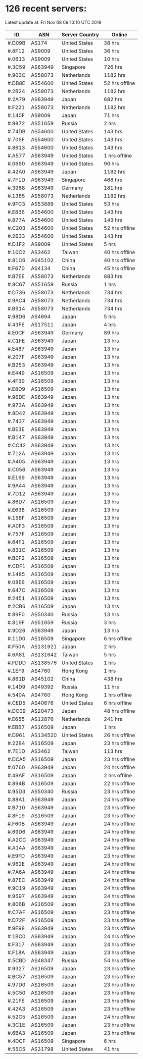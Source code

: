 # 126 recent servers:

Latest update at: Fri Nov 08 09:10:10 UTC 2019

| ID | ASN | Server Country | Online |
| -- | --- | -------------- | ------ |
| #.D09B | AS174 | United States | 38 hrs |
| #.8F12 | AS9009 | United States | 36 hrs |
| #.0613 | AS9009 | United States | 10 hrs |
| #.3C59 | AS63949 | Singapore | 726 hrs |
| #.903C | AS58073 | Netherlands | 1182 hrs |
| #.DB8E | AS54600 | United States | 52 hrs offline |
| #.2B24 | AS58073 | Netherlands | 1182 hrs |
| #.2A79 | AS63949 | Japan | 682 hrs |
| #.F221 | AS58073 | Netherlands | 1182 hrs |
| #.140F | AS9009 | Japan | 71 hrs |
| #.9872 | AS51659 | Russia | 2 hrs |
| #.74DB | AS54600 | United States | 143 hrs |
| #.705F | AS54600 | United States | 143 hrs |
| #.8613 | AS54600 | United States | 143 hrs |
| #.A577 | AS63949 | United States | 1 hrs offline |
| #.0690 | AS63949 | United States | 90 hrs |
| #.42A0 | AS63949 | Japan | 1182 hrs |
| #.7F1D | AS63949 | Singapore | 468 hrs |
| #.3988 | AS63949 | Germany | 181 hrs |
| #.1385 | AS58073 | Netherlands | 1182 hrs |
| #.9FC3 | AS53889 | United States | 53 hrs |
| #.E836 | AS54600 | United States | 143 hrs |
| #.877A | AS54600 | United States | 143 hrs |
| #.C203 | AS54600 | United States | 52 hrs offline |
| #.2633 | AS54600 | United States | 143 hrs |
| #.D1F2 | AS9009 | United States | 5 hrs |
| #.10C2 | AS3462 | Taiwan | 40 hrs offline |
| #.81C6 | AS45102 | China | 40 hrs offline |
| #.F670 | AS4134 | China | 45 hrs offline |
| #.B7EE | AS58073 | Netherlands | 883 hrs |
| #.8C67 | AS51659 | Russia | 1 hrs |
| #.D736 | AS58073 | Netherlands | 734 hrs |
| #.9AC4 | AS58073 | Netherlands | 734 hrs |
| #.B914 | AS58073 | Netherlands | 734 hrs |
| #.98D6 | AS4694 | Japan | 5 hrs |
| #.43FE | AS17511 | Japan | 4 hrs |
| #.E0CF | AS63949 | Germany | 89 hrs |
| #.C1FE | AS63949 | Japan | 13 hrs |
| #.E487 | AS63949 | Japan | 13 hrs |
| #.207F | AS63949 | Japan | 13 hrs |
| #.B253 | AS63949 | Japan | 13 hrs |
| #.E449 | AS16509 | Japan | 13 hrs |
| #.4F39 | AS16509 | Japan | 13 hrs |
| #.E8D9 | AS16509 | Japan | 13 hrs |
| #.96DE | AS63949 | Japan | 13 hrs |
| #.973A | AS63949 | Japan | 13 hrs |
| #.8D42 | AS63949 | Japan | 13 hrs |
| #.7437 | AS63949 | Japan | 13 hrs |
| #.BE3E | AS63949 | Japan | 13 hrs |
| #.B147 | AS63949 | Japan | 13 hrs |
| #.CC42 | AS63949 | Japan | 13 hrs |
| #.712A | AS63949 | Japan | 13 hrs |
| #.A405 | AS63949 | Japan | 13 hrs |
| #.C056 | AS63949 | Japan | 13 hrs |
| #.E169 | AS63949 | Japan | 13 hrs |
| #.9A44 | AS63949 | Japan | 13 hrs |
| #.7D12 | AS63949 | Japan | 13 hrs |
| #.86D7 | AS16509 | Japan | 13 hrs |
| #.E638 | AS16509 | Japan | 13 hrs |
| #.158F | AS16509 | Japan | 13 hrs |
| #.A0F3 | AS16509 | Japan | 13 hrs |
| #.757F | AS16509 | Japan | 13 hrs |
| #.64F1 | AS16509 | Japan | 13 hrs |
| #.831C | AS16509 | Japan | 13 hrs |
| #.B0F2 | AS16509 | Japan | 13 hrs |
| #.CDF1 | AS16509 | Japan | 13 hrs |
| #.1485 | AS16509 | Japan | 13 hrs |
| #.08E6 | AS16509 | Japan | 13 hrs |
| #.647C | AS16509 | Japan | 13 hrs |
| #.2451 | AS16509 | Japan | 13 hrs |
| #.2CB6 | AS16509 | Japan | 13 hrs |
| #.89F0 | AS50340 | Russia | 13 hrs |
| #.819F | AS51659 | Russia | 3 hrs |
| #.9D26 | AS63949 | Japan | 13 hrs |
| #.11D0 | AS16509 | Singapore | 6 hrs offline |
| #.F50A | AS131921 | Japan | 2 hrs |
| #.6A81 | AS131642 | Taiwan | 5 hrs |
| #.FDDD | AS138576 | United States | 1 hrs |
| #.1EF9 | AS4760 | Hong Kong | 1 hrs |
| #.861D | AS45102 | China | 438 hrs |
| #.14D9 | AS49392 | Russia | 11 hrs |
| #.540A | AS4760 | Hong Kong | 1 hrs offline |
| #.CED5 | AS40676 | United States | 6 hrs offline |
| #.DC09 | AS20473 | Japan | 48 hrs offline |
| #.E655 | AS12876 | Netherlands | 241 hrs |
| #.EBB7 | AS16509 | Japan | 1 hrs |
| #.D961 | AS134520 | United States | 26 hrs offline |
| #.2284 | AS16509 | Japan | 23 hrs offline |
| #.7E1D | AS3462 | Taiwan | 113 hrs |
| #.DCA5 | AS16509 | Japan | 23 hrs offline |
| #.0760 | AS63949 | Japan | 24 hrs offline |
| #.49AF | AS16509 | Japan | 2 hrs offline |
| #.894B | AS16509 | Japan | 22 hrs offline |
| #.95D3 | AS50340 | Russia | 23 hrs offline |
| #.88A1 | AS63949 | Japan | 24 hrs offline |
| #.B710 | AS63949 | Japan | 23 hrs offline |
| #.8F19 | AS16509 | Japan | 23 hrs offline |
| #.F60B | AS63949 | Japan | 24 hrs offline |
| #.69D6 | AS63949 | Japan | 24 hrs offline |
| #.A2CC | AS63949 | Japan | 24 hrs offline |
| #.A14A | AS63949 | Japan | 24 hrs offline |
| #.E9FD | AS63949 | Japan | 23 hrs offline |
| #.962E | AS63949 | Japan | 24 hrs offline |
| #.7A6A | AS63949 | Japan | 24 hrs offline |
| #.87EC | AS63949 | Japan | 24 hrs offline |
| #.9C19 | AS63949 | Japan | 24 hrs offline |
| #.9597 | AS63949 | Japan | 24 hrs offline |
| #.806B | AS16509 | Japan | 23 hrs offline |
| #.C7AF | AS16509 | Japan | 23 hrs offline |
| #.D72F | AS16509 | Japan | 23 hrs offline |
| #.9E98 | AS63949 | Japan | 23 hrs offline |
| #.1BC0 | AS63949 | Japan | 24 hrs offline |
| #.F317 | AS63949 | Japan | 24 hrs offline |
| #.F18A | AS63949 | Japan | 23 hrs offline |
| #.5CBD | AS48347 | Russia | 54 hrs offline |
| #.9327 | AS16509 | Japan | 23 hrs offline |
| #.BC57 | AS16509 | Japan | 23 hrs offline |
| #.97D0 | AS16509 | Japan | 23 hrs offline |
| #.5C50 | AS16509 | Japan | 23 hrs offline |
| #.21FE | AS16509 | Japan | 23 hrs offline |
| #.42A3 | AS16509 | Japan | 23 hrs offline |
| #.52C5 | AS16509 | Japan | 24 hrs offline |
| #.3C1E | AS16509 | Japan | 23 hrs offline |
| #.6BA3 | AS16509 | Japan | 23 hrs offline |
| #.4DCF | AS16509 | Singapore | 6 hrs |
| #.55C5 | AS31798 | United States | 41 hrs |

